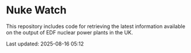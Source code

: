 # Nuke Watch

This repository includes code for retrieving the latest information available on the output of EDF nuclear power plants in the UK.

Last updated: 2025-08-16 05:12